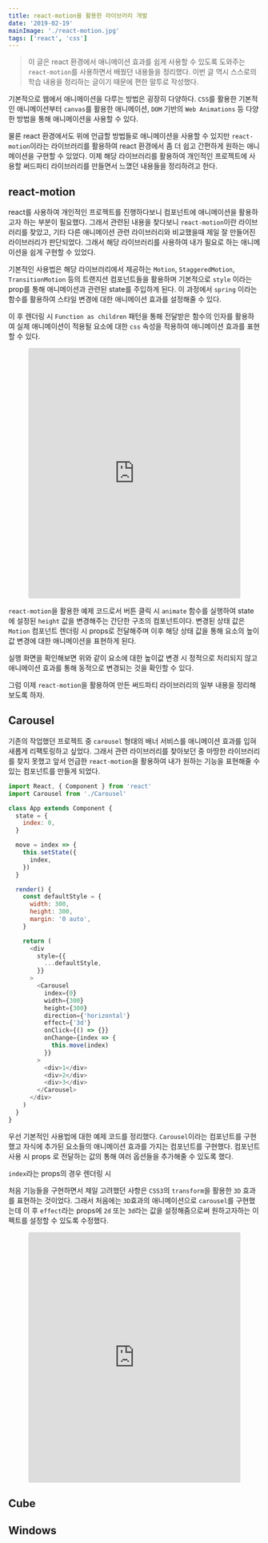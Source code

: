 ```yaml
---
title: react-motion을 활용한 라이브러리 개발
date: '2019-02-19'
mainImage: './react-motion.jpg'
tags: ['react', 'css']
---
```


> 이 글은 react 환경에서 애니메이션 효과를 쉽게 사용할 수 있도록 도와주는 `react-motion`를 사용하면서 배웠던 내용들을 정리했다. 이번 글 역시 스스로의 학습 내용을 정리하는 글이기 때문에 편한 말투로 작성했다.

기본적으로 웹에서 애니메이션을 다루는 방법은 굉장히 다양하다. `CSS`를 활용한 기본적인 애니메이션부터 `canvas`를 활용한 애니메이션, `DOM` 기반의 `Web Animations` 등 다양한 방법을 통해 애니메이션을 사용할 수 있다.

물론 react 환경에서도 위에 언급할 방법들로 애니메이션을 사용할 수 있지만 `react-motion`이라는 라이브러리를 활용하여 react 환경에서 좀 더 쉽고 간편하게 원하는 애니메이션을 구현할 수 있었다. 이제 해당 라이브러리를 활용하여 개인적인 프로젝트에 사용할 써드파티 라이브러리를 만들면서 느꼈던 내용들을 정리하려고 한다.

## react-motion

react를 사용하여 개인적인 프로젝트를 진행하다보니 컴포넌트에 애니메이션을 활용하고자 하는 부분이 필요했다. 그래서 관련된 내용을 찾다보니 `react-motion`이란 라이브러리를 찾았고, 기타 다른 애니메이션 관련 라이브러리와 비교했을때 제일 잘 만들어진 라이브러리가 판단되었다. 그래서 해당 라이브러리를 사용하여 내가 필요로 하는 애니메이션을 쉽게 구현할 수 있었다.

기본적인 사용법은 해당 라이브러리에서 제공하는 `Motion`, `StaggeredMotion`, `TransitionMotion` 등의 트랜지션 컴포넌트들을 활용하며 기본적으로 `style` 이라는 prop를 통해 애니메이션과 관련된 state를 주입하게 된다. 이 과정에서 `spring` 이라는 함수를 활용하여 스타일 변경에 대한 애니메이션 효과를 설정해줄 수 있다.

이 후 렌더링 시 `Function as children` 패턴을 통해 전달받은 함수의 인자를 활용하여 실제 애니메이션이 적용될 요소에 대한 `css` 속성을 적용하여 애니메이션 효과를 표현할 수 있다.

<figure>
  <iframe src="https://codesandbox.io/embed/01q1voo3jl?codemirror=1&fontsize=14" style="width:100%; height:500px; border:0; border-radius: 4px; overflow:hidden;" sandbox="allow-modals allow-forms allow-popups allow-scripts allow-same-origin"></iframe>
</figure>

`react-motion`을 활용한 예제 코드로서 버튼 클릭 시 `animate` 함수를 실행하여 state에 설정된 `height` 값을 변경해주는 간단한 구조의 컴포넌트이다. 변경된 상태 값은 `Motion` 컴포넌트 렌더링 시 props로 전달해주며 이후 해당 상태 값을 통해 요소의 높이값 변경에 대한 애니메이션을 표현하게 된다.

실행 화면을 확인해보면 위와 같이 요소에 대한 높이값 변경 시 정적으로 처리되지 않고 애니메이션 효과를 통해 동적으로 변경되는 것을 확인할 수 있다.

그럼 이제 `react-motion`을 활용하여 만든 써드파티 라이브러리의 일부 내용을 정리해 보도록 하자.

## Carousel

기존의 작업했던 프로젝트 중 `carousel` 형태의 배너 서비스를 애니메이션 효과를 입혀 새롭게 리팩토링하고 싶었다. 그래서 관련 라이브러리를 찾아보던 중 마땅한 라이브러리를 찾지 못했고 앞서 언급한 `react-motion`을 활용하여 내가 원하는 기능을 표현해줄 수 있는 컴포넌트를 만들게 되었다.

```javascript
import React, { Component } from 'react'
import Carousel from './Carousel'

class App extends Component {
  state = {
    index: 0,
  }

  move = index => {
    this.setState({
      index,
    })
  }

  render() {
    const defaultStyle = {
      width: 300,
      height: 300,
      margin: '0 auto',
    }

    return (
      <div
        style={{
          ...defaultStyle,
        }}
      >
        <Carousel
          index={0}
          width={300}
          height={300}
          direction={'horizontal'}
          effect={'3d'}
          onClick={() => {}}
          onChange={index => {
            this.move(index)
          }}
        >
          <div>1</div>
          <div>2</div>
          <div>3</div>
        </Carousel>
      </div>
    )
  }
}
```

우선 기본적인 사용법에 대한 예제 코드를 정리했다. `Carousel`이라는 컴포넌트를 구현했고 자식에 추가된 요소들의 애니메이션 효과를 가지는 컴포넌트를 구현했다. 컴포넌트 사용 시 props 로 전달하는 값의 통해 여러 옵션들을 추가해줄 수 있도록 했다.

`index`라는 props의 경우 렌더링 시

처음 기능들을 구현하면서 제일 고려했던 사항은 `CSS3`의 `transform`을 활용한 `3D` 효과를 표현하는 것이었다. 그래서 처음에는 `3D`효과의 애니메이션으로 `carousel`를 구현했는데 이 후 `effect`라는 props에 `2d` 또는 `3d`라는 값을 설정해줌으로써 원하고자하는 이펙트를 설정할 수 있도록 수정했다.

<figure>
<iframe src="https://codesandbox.io/embed/x7jv6oj8lo?codemirror=1&fontsize=14" style="width:100%; height:500px; border:0; border-radius: 4px; overflow:hidden;" sandbox="allow-modals allow-forms allow-popups allow-scripts allow-same-origin"></iframe>
</figure>

## Cube

## Windows
